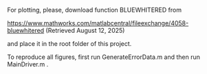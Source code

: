 For plotting, please, download function BLUEWHITERED from

https://www.mathworks.com/matlabcentral/fileexchange/4058-bluewhitered (Retrieved August 12, 2025) 

and place it in the root folder of this project. 

To reproduce all figures, first run GenerateErrorData.m and then run MainDriver.m . 


